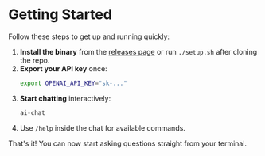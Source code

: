 # Getting Started

Follow these steps to get up and running quickly:

1. **Install the binary** from the [releases page](https://github.com/jalsarraf0/ai-chat-cli/releases) or run `./setup.sh` after cloning the repo.
2. **Export your API key** once:
   ```bash
   export OPENAI_API_KEY="sk-..."
   ```
3. **Start chatting** interactively:
   ```bash
   ai-chat
   ```
4. Use `/help` inside the chat for available commands.

That's it! You can now start asking questions straight from your terminal.
